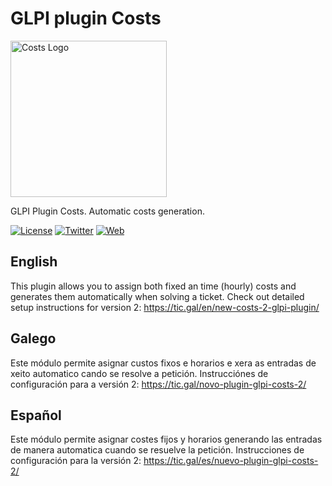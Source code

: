 # GLPI plugin Costs

<img src="https://raw.githubusercontent.com/ticgal/costs/multimedia/costs-logo-trans.png" alt="Costs Logo" height="250px" width="250px" class="js-lazy-loaded">

GLPI Plugin Costs. Automatic costs generation.

[![License](https://img.shields.io/badge/License-GNU%20AGPLv3-blue.svg?style=flat-square)](https://github.com/ticgal/costs/blob/master/LICENSE)
[![Twitter](https://img.shields.io/badge/Twitter-TICgal-blue.svg?style=flat-square)](https://twitter.com/ticgalcom)
[![Web](https://img.shields.io/badge/Web-TICgal-blue.svg?style=flat-square)](https://tic.gal/en/project/costs-control-plugin-glpi/)

## English
This plugin allows you to assign both fixed an time (hourly) costs and generates them automatically when solving a ticket.
Check out detailed setup instructions for version 2: https://tic.gal/en/new-costs-2-glpi-plugin/

## Galego
Este módulo permite asignar custos fixos e horarios e xera as entradas de xeito automatico cando se resolve a petición.
Instrucciónes de configuración para a versión 2: https://tic.gal/novo-plugin-glpi-costs-2/

## Español
Este módulo permite asignar costes fijos y horarios generando las entradas de manera automatica cuando se resuelve la petición.
Instrucciones de configuración para la versión 2: https://tic.gal/es/nuevo-plugin-glpi-costs-2/
